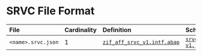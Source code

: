 # SRVC File Format

File | Cardinality | Definition | Schema | Example
:--- | :---  | :--- | :--- | :---
`<name>.srvc.json` | 1 | [`zif_aff_srvc_v1.intf.abap`](./type/zif_aff_srvc_v1.intf.abap) | [`srvc-v1.json`](./srvc-v1.json) | [`z_aff_example_srvc.srvc.json`](./examples/z_aff_example_srvc.srvc.json)
